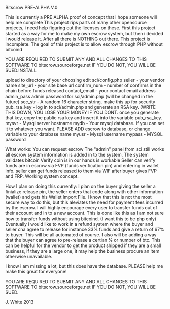 Bitscrow PRE-ALPHA V.0

This is currently a PRE ALPHA proof of concept that i hope someone will help me complete
This project rips parts of many other opensource projects, i need help figuring out the licenses on these.
First this project started as a way for me to make my own escrow system, but then i decided i would release it. After all there is NOTHING out there. This project is incomplete.
The goal of this project is to allow escrow through PHP without bitcoind



YOU ARE REQUIRED TO SUBMIT ANY AND ALL CHANGES TO THIS SOFTWARE TO bitscrow.sourceforge.net
IF YOU DO NOT, YOU WILL BE SUED.INSTALL



upload to directory of your choosing
edit sci/config.php 
seller - your vendor name
site_url - your site base url
confirm_num - number of confirms in the chain before funds released
contact_email - your contact email address
admin_pass admin password for sci/admin.php (will be changed in the future)
sec_str - A random 16 character string. make this up for security
pub_rsa_key - log in to sci/admin.php and generate an RSA key. (WRITE THIS DOWN, YOU LOSE YOUR MONEY IF YOU DONT. once you generate that key, copy the public rsa key and insert it into the variable pub_rsa_key.
mysvr - Mysql server hostname
mydb - Your mysql database. If you can set it to whatever you want. PLEASE ADD escrow to database, or change variable to your database name
myusr - Mysql username
mypass - MYSQL password




What works:
You can request escrow
The "admin" panel from sci still works
all escrow system information is added in to the system.
The system validates bitcoin
Verify coin is in our hands is workable
Seller can verify funds are in escrow via FVP (funds verification pin) and entering in wallet info.
seller can get funds released to them via WIF after buyer gives FVP and FRP.
Working system concept.

How I plan on doing this currently:
I plan on the buyer giving the seller a finialize release pin, the seller enters that code along with other information (wallet) and gets his Wallet Import File. I know that this is not the most secure way to do this, but this aleviates the need for payment fees incurred by the escrow. I will highly encourage every user to transfer funds out of their account and in to a new account. This is done like this as I am not sure how to transfer funds without using bitcoind. (I want this to be php only)
Eventually i would like to work in a refund system where the buyer and seller cna agree to release for instance 33% funds and give a return of 67% to buyer. This will be all automated of course. I also will be adding a way that the buyer can agree to pre-release a certian % or number of btc. This can be helpful for the vendor to get the product shipped if they are a small business, if they are a large one, it may help the business procure an item otherwise unavailable.

I know i am missing a lot, but this does have the database.
PLEASE help me make this great for everyone!



YOU ARE REQUIRED TO SUBMIT ANY AND ALL CHANGES TO THIS SOFTWARE TO bitscrow.sourceforge.net
IF YOU DO NOT, YOU WILL BE SUED.


J. White 2013